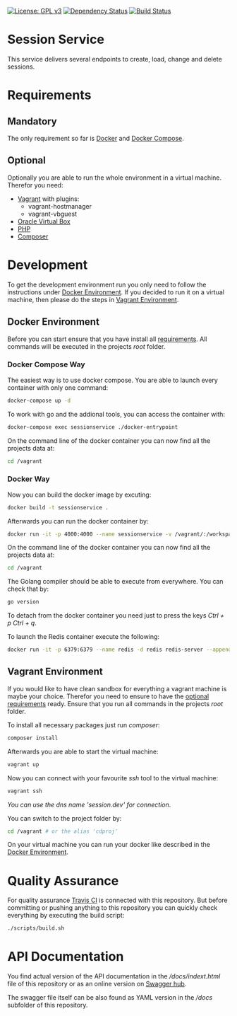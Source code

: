 [![License: GPL v3](https://img.shields.io/badge/License-GPL%20v3-blue.svg)](https://www.gnu.org/licenses/gpl-3.0) [![Dependency Status](https://www.versioneye.com/user/projects/591d7054d83ae5005cde5b7d/badge.svg?style=flat-square)](https://www.versioneye.com/user/projects/591d7054d83ae5005cde5b7d) [![Build Status](https://travis-ci.org/rebel-l/SessionService.svg?branch=develop)](https://travis-ci.org/rebel-l/SessionService)

# Session Service
This service delivers several endpoints to create, load, change and delete sessions.

# Requirements
## <a name="reqman"></a>Mandatory
The only requirement so far is [Docker](https://www.docker.com/) and [Docker Compose](https://docs.docker.com/compose/). 

## <a name="reqopt"></a>Optional
Optionally you are able to run the whole environment in a virtual machine. Therefor you need:
* [Vagrant](https://www.vagrantup.com/) with plugins:
	* vagrant-hostmanager
	* vagrant-vbguest
* [Oracle Virtual Box](https://www.virtualbox.org/)
* [PHP](http://www.php.net/)
* [Composer](https://getcomposer.org/)  

# Development
To get the development environment run you only need to follow the instructions under [Docker Environment](#dockerenv).
If you decided to run it on a virtual machine, then please do the steps in [Vagrant Environment](#vagrantenv). 

## <a name="dockerenv"></a>Docker Environment
Before you can start ensure that you have install all [requirements](#reqman). All 
commands will be executed in the projects _root_ folder.

### Docker Compose Way
The easiest way is to use docker compose. You are able to launch every container with only one command:
```bash
docker-compose up -d
```

To work with go and the addional tools, you can access the container with:
```bash
docker-compose exec sessionservice ./docker-entrypoint
```

On the command line of the docker container you can now find all the projects data at:
```bash
cd /vagrant
```

### Docker Way
Now you can build the docker image by excuting:
```bash
docker build -t sessionservice .
```

Afterwards you can run the docker container by:
```bash
docker run -it -p 4000:4000 --name sessionservice -v /vagrant/:/workspace/src/github.com/rebel-l/sessionservice sessionservice
```

On the command line of the docker container you can now find all the projects data at:
```bash
cd /vagrant
```

The Golang compiler should be able to execute from everywhere. You can check that by:
```bash
go version
``` 

To detach from the docker container you need just to press the keys _Ctrl + p Ctrl + q_.

To launch the Redis container execute the following:
```bash
docker run -it -p 6379:6379 --name redis -d redis redis-server --appendonly yes
```

## <a name="vagrantenv"></a>Vagrant Environment 
If you would like to have clean sandbox for everything a vagrant machine is maybe your choice. 
Therefor you need to ensure to have the [optional requirements](#regopt) ready. Ensure that you
run all commands in the projects _root_ folder.

To install all necessary packages just run _composer_:
```bash
composer install
```

Afterwards you are able to start the virtual machine:
```bash
vagrant up
```

Now you can connect with your favourite _ssh_ tool to the virtual machine:
```bash
vagrant ssh
```
_You can use the dns name 'session.dev' for connection_.

You can switch to the project folder by:
```bash
cd /vagrant # or the alias 'cdproj'
```

On your virtual machine you can run your docker like described in the [Docker Environment](#dockerenv).

# Quality Assurance
For quality assurance [Travis CI](https://travis-ci.org) is connected with this repository. But before committing or 
pushing anything to this repository you can quickly check everything by executing the build script:
```bash
./scripts/build.sh
```

# API Documentation
You find actual version of the API documentation in the _/docs/indext.html_ file of this repository or as an online 
version on [Swagger hub](https://app.swaggerhub.com/apis/rebel-l/SessionService).

The swagger file itself can be also found as YAML version in the _/docs_ subfolder of this repository.